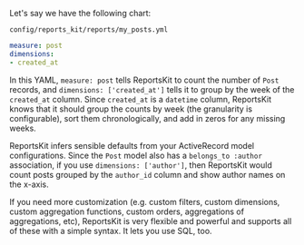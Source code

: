 Let's say we have the following chart:

`config/reports_kit/reports/my_posts.yml`

```yaml
measure: post
dimensions:
- created_at
```


In this YAML, `measure: post` tells ReportsKit to count the number of `Post` records, and `dimensions: ['created_at']` tells it to group by the week of the `created_at` column. Since `created_at` is a `datetime` column, ReportsKit knows that it should group the counts by week (the granularity is configurable), sort them chronologically, and add in zeros for any missing weeks.

ReportsKit infers sensible defaults from your ActiveRecord model configurations. Since the `Post` model also has a `belongs_to :author` association, if you use `dimensions: ['author']`, then ReportsKit would count posts grouped by the `author_id` column and show author names on the x-axis.

If you need more customization (e.g. custom filters, custom dimensions, custom aggregation functions, custom orders, aggregations of aggregations, etc), ReportsKit is very flexible and powerful and supports all of these with a simple syntax. It lets you use SQL, too.
